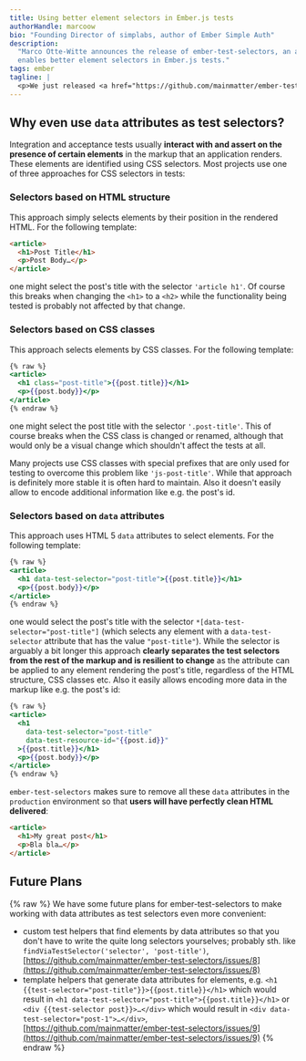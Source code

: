 ```yaml
---
title: Using better element selectors in Ember.js tests
authorHandle: marcoow
bio: "Founding Director of simplabs, author of Ember Simple Auth"
description:
  "Marco Otte-Witte announces the release of ember-test-selectors, an addon that
  enables better element selectors in Ember.js tests."
tags: ember
tagline: |
  <p>We just released <a href="https://github.com/mainmatter/ember-test-selectors">ember-test-selectors</a>, an <strong>Ember Addon that enables better element selectors in Ember.js tests</strong>. It removes all data attributes starting with <code>data-test-</code> from the application's templates in the <code>production</code> environment so that these attributes can be used to select elements with in acceptance and integration tests without polluting the markup that is delivered to the end user.</p>
---
```


## Why even use `data` attributes as test selectors?

Integration and acceptance tests usually **interact with and assert on the
presence of certain elements** in the markup that an application renders. These
elements are identified using CSS selectors. Most projects use one of three
approaches for CSS selectors in tests:

### Selectors based on HTML structure

This approach simply selects elements by their position in the rendered HTML.
For the following template:

```html
<article>
  <h1>Post Title</h1>
  <p>Post Body…</p>
</article>
```

one might select the post's title with the selector `'article h1'`. Of course
this breaks when changing the `<h1>` to a `<h2>` while the functionality being
tested is probably not affected by that change.

### Selectors based on CSS classes

This approach selects elements by CSS classes. For the following template:

```hbs
{% raw %}
<article>
  <h1 class="post-title">{{post.title}}</h1>
  <p>{{post.body}}</p>
</article>
{% endraw %}
```

one might select the post title with the selector `'.post-title'`. This of
course breaks when the CSS class is changed or renamed, although that would only
be a visual change which shouldn't affect the tests at all.

Many projects use CSS classes with special prefixes that are only used for
testing to overcome this problem like `'js-post-title'`. While that approach is
definitely more stable it is often hard to maintain. Also it doesn't easily
allow to encode additional information like e.g. the post's id.

### Selectors based on `data` attributes

This approach uses HTML 5 `data` attributes to select elements. For the
following template:

```hbs
{% raw %}
<article>
  <h1 data-test-selector="post-title">{{post.title}}</h1>
  <p>{{post.body}}</p>
</article>
{% endraw %}
```

one would select the post's title with the selector
`*[data-test-selector="post-title"]` (which selects any element with a
`data-test-selector` attribute that has the value `"post-title"`). While the
selector is arguably a bit longer this approach **clearly separates the test
selectors from the rest of the markup and is resilient to change** as the
attribute can be applied to any element rendering the post's title, regardless
of the HTML structure, CSS classes etc. Also it easily allows encoding more data
in the markup like e.g. the post's id:

```hbs
{% raw %}
<article>
  <h1
    data-test-selector="post-title"
    data-test-resource-id="{{post.id}}"
  >{{post.title}}</h1>
  <p>{{post.body}}</p>
</article>
{% endraw %}
```

`ember-test-selectors` makes sure to remove all these `data` attributes in the
`production` environment so that **users will have perfectly clean HTML
delivered**:

```html
<article>
  <h1>My great post</h1>
  <p>Bla bla…</p>
</article>
```

## Future Plans

{% raw %} We have some future plans for ember-test-selectors to make working
with data attributes as test selectors even more convenient:

- custom test helpers that find elements by data attributes so that you don't
  have to write the quite long selectors yourselves; probably sth. like
  `findViaTestSelector('selector', 'post-title')`,
  [https://github.com/mainmatter/ember-test-selectors/issues/8](https://github.com/mainmatter/ember-test-selectors/issues/8)
- template helpers that generate data attributes for elements, e.g.
  `<h1 {{test-selector="post-title"}}>{{post.title}}</h1>` which would result in
  `<h1 data-test-selector="post-title">{{post.title}}</h1>` or
  `<div {{test-selector post}}>…</div>` which would result in
  `<div data-test-selector="post-1">…</div>`,
  [https://github.com/mainmatter/ember-test-selectors/issues/9](https://github.com/mainmatter/ember-test-selectors/issues/9)
  {% endraw %}
